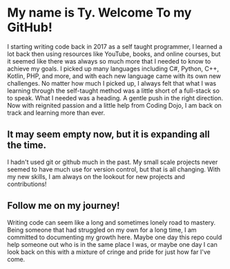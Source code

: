 # My name is Ty. Welcome To my GitHub!
I starting writing code back in 2017 as a self taught programmer, I learned a lot back then using resources like YouTube, books, and online courses, but it seemed like there was always so much more that I needed to know to achieve my goals. I picked up many languages including C#, Python, C++, Kotlin, PHP, and more, and with each new language came with its own new challenges. No matter how much I picked up, I always felt that what I was learning through the self-taught method was a little short of a full-stack so to speak. What I needed was a heading. A gentle push in the right direction. Now with reignited passion and a little help from Coding Dojo, I am back on track and learning more than ever. 

## It may seem empty now, but it is expanding all the time.
I hadn't used git or github much in the past. My small scale projects never seemed to have much use for version control, but that is all changing. With my new skills, I am always on the lookout for new projects and contributions!

## Follow me on my journey!
Writing code can seem like a long and sometimes lonely road to mastery. Being someone that had struggled on my own for a long time, I am committed to documenting my growth here. Maybe one day this repo could help someone out who is in the same place I was, or maybe one day I can look back on this with a mixture of cringe and pride for just how far I've come. 

